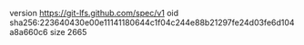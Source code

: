 version https://git-lfs.github.com/spec/v1
oid sha256:223640430e00e11141180644c1f04c244e88b21297fe24d03fe6d104a8a660c6
size 2665
